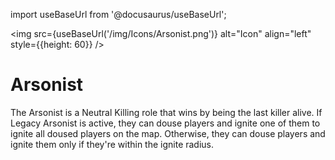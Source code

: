 import useBaseUrl from '@docusaurus/useBaseUrl';

<img src={useBaseUrl('/img/Icons/Arsonist.png')} alt="Icon" align="left" style={{height: 60}} />
# Arsonist

The Arsonist is a Neutral Killing role that wins by being the last killer alive. If Legacy Arsonist is active, they can douse players and ignite one of them to ignite all doused players on the map. Otherwise, they can douse players and ignite them only if they're within the ignite radius.
